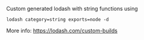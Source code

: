 Custom generated lodash with string functions using

```shell script
lodash category=string exports=node -d
```

More info: https://lodash.com/custom-builds
